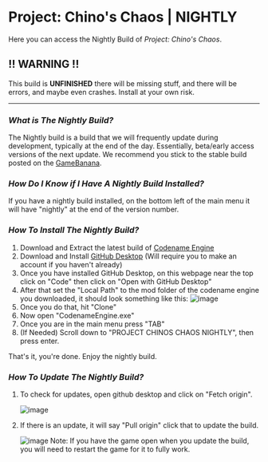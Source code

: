 # Project: Chino's Chaos | NIGHTLY
Here you can access the Nightly Build of *Project: Chino's Chaos*.

## !! WARNING !!
This build is **UNFINISHED** there will be missing stuff, and there will be errors, and maybe even crashes. Install at your own risk.

---

### *What is The Nightly Build?*
The Nightly build is a build that we will frequently update during development, typically at the end of the day. Essentially, beta/early access versions of the next update. We recommend you stick to the stable build posted on the [GameBanana](https://gamebanana.com/mods/545648).

### *How Do I Know if I Have A Nightly Build Installed?*
If you have a nightly build installed, on the bottom left of the main menu it will have "nightly" at the end of the version number.

### *How To Install The Nightly Build?*
1. Download and Extract the latest build of [Codename Engine](https://github.com/CodenameCrew/CodenameEngine)
2. Download and Install [GitHub Desktop](https://github.com/apps/desktop) (Will require you to make an account if you haven't already)
3. Once you have installed GitHub Desktop, on this webpage near the top click on "Code" then click on "Open with GitHub Desktop"
4. After that set the "Local Path" to the mod folder of the codename engine you downloaded, it should look something like this:
   ![image](https://github.com/user-attachments/assets/ed7109da-f8db-4ee1-94ec-4d7efe01feb2)
6. Once you do that, hit "Clone"
7. Now open "CodenameEngine.exe"
8. Once you are in the main menu press "TAB"
9. (If Needed) Scroll down to "PROJECT CHINOS CHAOS NIGHTLY", then press enter.

That's it, you're done. Enjoy the nightly build.

### *How To Update The Nightly Build?*
1. To check for updates, open github desktop and click on "Fetch origin".

   ![image](https://github.com/user-attachments/assets/cf2bf972-b8e1-4563-a706-83beda6be894)
2. If there is an update, it will say "Pull origin" click that to update the build.

   ![image](https://github.com/user-attachments/assets/8be3d626-6669-411b-98ac-fec85b35d0aa)
Note: If you have the game open when you update the build, you will need to restart the game for it to fully work.



